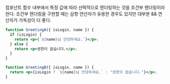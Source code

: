 컴포넌트 함수 내부에서 특정 값에 따라 선택적으로 렌더링하는 것을 조건부 렌더링이라 한다. 조건부 렌더링을 구현할 때는 삼항 연산자가 유용한 경우도 있지만 대부분 && 연산자가 가독성이 더 좋다.

```jsx
function GreetingA({ isLogin, name }) {
  if (isLogin) {
    return <p>{`${name}님 안녕하세요.`}</p>;
  } else {
    return <p>권한이 없습니다.</p>;
  }
}

function GreetingB({ isLogin, name }) {
  return <p>{isLogin ? `${name}님 안녕하세요.` : "권한이 없습니다."}</p>;
}
```

